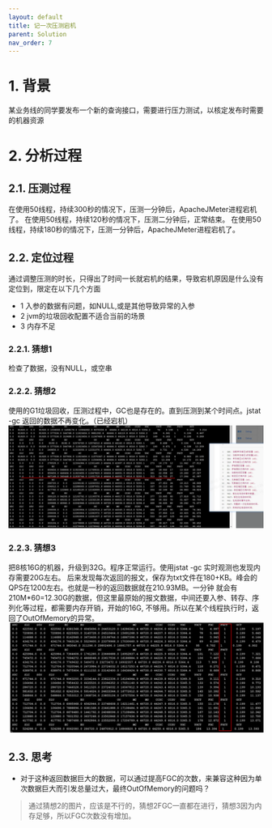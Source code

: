 ```yaml
---
layout: default
title: 记一次压测宕机
parent: Solution
nav_order: 7
---
```


# 1. 背景
某业务线的同学要发布一个新的查询接口，需要进行压力测试，以核定发布时需要的机器资源

# 2. 分析过程

## 2.1. 压测过程

在使用50线程，持续300秒的情况下，压测一分钟后，ApacheJMeter进程宕机了。
在使用50线程，持续120秒的情况下，压测二分钟后，正常结束。
在使用50线程，持续180秒的情况下，压测一分钟后，ApacheJMeter进程宕机了。

## 2.2. 定位过程

通过调整压测的时长，只得出了时间一长就宕机的结果，导致宕机原因是什么没有定位到，限定在以下几个方面
- 1 入参的数据有问题，如NULL,或是其他导致异常的入参
- 2 jvm的垃圾回收配置不适合当前的场景
- 3 内存不足

### 2.2.1. 猜想1
检查了数据，没有NULL，或空串

### 2.2.2. 猜想2
使用的G1垃圾回收，压测过程中，GC也是存在的。直到压测到某个时间点。jstat -gc 返回的数据不再变化。（已经宕机）
![performance_1.png](img%2Fperformance_1.png)


### 2.2.3. 猜想3
把8核16G的机器，升级到32G。程序正常运行。使用jstat -gc 实时观测也发现内存需要20G左右。
后来发现每次返回的报文，保存为txt文件在180+KB。峰会的QPS在1200左右。也就是一秒的返回数据就在210.93MB。一分钟
就会有210M*60=12.30G的数据，但这里最原始的报文数据，中间还要入参、转存、序列化等过程，都需要内存开销，开始的16G,
不够用。所以在某个线程执行时，返回了OutOfMemory的异常。
![performance_2.png](img%2Fperformance_2.png)


## 2.3. 思考
- 对于这种返回数据巨大的数据，可以通过提高FGC的次数，来兼容这种因为单次数据巨大而引发总量过大，最终OutOfMemory的问题吗？
> 通过猜想2的图片，应该是不行的，猜想2FGC一直都在进行，猜想3因为内存足够，所以FGC次数没有增加。